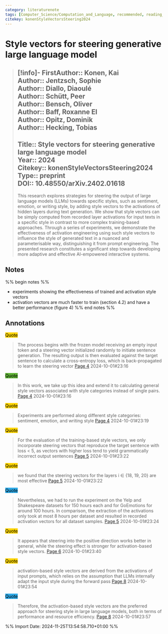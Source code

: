 ```yaml
---
category: literaturenote
tags: [Computer_Science/Computation_and_Language, recommended, reading_complete, generation_steering]
citekey: konenStyleVectorsSteering2024
---
```

# Style vectors for steering generative large language model

> [!info]-
> **FirstAuthor**:: Konen, Kai  
> **Author**:: Jentzsch, Sophie  
> **Author**:: Diallo, Diaoulé  
> **Author**:: Schütt, Peer  
> **Author**:: Bensch, Oliver  
> **Author**:: Baff, Roxanne El  
> **Author**:: Opitz, Dominik  
> **Author**:: Hecking, Tobias  
> ---    
> **Title**:: Style vectors for steering generative large language model  
> **Year**:: 2024   
> **Citekey**:: konenStyleVectorsSteering2024  
> **Type**:: preprint  
> **DOI**:: 10.48550/arXiv.2402.01618
> ---
> This research explores strategies for steering the output of large language models (LLMs) towards specific styles, such as sentiment, emotion, or writing style, by adding style vectors to the activations of hidden layers during text generation. We show that style vectors can be simply computed from recorded layer activations for input texts in a specific style in contrast to more complex training-based approaches. Through a series of experiments, we demonstrate the effectiveness of activation engineering using such style vectors to influence the style of generated text in a nuanced and parameterisable way, distinguishing it from prompt engineering. The presented research constitutes a significant step towards developing more adaptive and effective AI-empowered interactive systems.

## Notes
%% begin notes %%
- experiments showing the effectiveness of trained and activation style vectors
- activation vectors are much faster to train (section 4.2) and have a better performance (figure 4)
%% end notes %%

## Annotations
<mark style="background-color: #ffd400">Quote</mark>
> The process begins with the frozen model receiving an empty input token and a steering vector initialized randomly to initiate sentence generation. The resulting output is then evaluated against the target sentence to calculate a cross-entropy loss, which is back-propagated to learn the steering vector
> [Page 4](zotero://open-pdf/library/items/U5R9YU3J?page=4) 2024-10-01#23:16

<mark style="background-color: #5fb236">Quote</mark>
> In this work, we take up this idea and extend it to calculating general style vectors associated with style categories instead of single pairs.
> [Page 4](zotero://open-pdf/library/items/U5R9YU3J?page=4) 2024-10-01#23:16

<mark style="background-color: #ffd400">Quote</mark>
> Experiments are performed along different style categories: sentiment, emotion, and writing style
> [Page 4](zotero://open-pdf/library/items/U5R9YU3J?page=4) 2024-10-01#23:19

<mark style="background-color: #ffd400">Quote</mark>
> For the evaluation of the training-based style vectors, we only incorporate steering vectors that reproduce the target sentence with loss < 5, as vectors with higher loss tend to yield grammatically incorrect output sentences
> [Page 5](zotero://open-pdf/library/items/U5R9YU3J?page=5) 2024-10-01#23:22

<mark style="background-color: #ffd400">Quote</mark>
> we found that the steering vectors for the layers i ∈ {18, 19, 20} are most effective
> [Page 5](zotero://open-pdf/library/items/U5R9YU3J?page=5) 2024-10-01#23:22

<mark style="background-color: #2ea8e5">Quote</mark>
> Nevertheless, we had to run the experiment on the Yelp and Shakespeare datasets for 150 hours each and for GoEmotions for around 100 hours. In comparison, the extraction of the activations only took at most 8 hours per dataset and resulted in recorded activation vectors for all dataset samples.
> [Page 5](zotero://open-pdf/library/items/U5R9YU3J?page=5) 2024-10-01#23:24

<mark style="background-color: #ffd400">Quote</mark>
> It appears that steering into the positive direction works better in general, while the steering effect is stronger for activation-based style vectors.
> [Page 6](zotero://open-pdf/library/items/U5R9YU3J?page=6) 2024-10-01#23:40

<mark style="background-color: #ffd400">Quote</mark>
> activation-based style vectors are derived from the activations of input prompts, which relies on the assumption that LLMs internally adapt the  input style during the forward pass
> [Page 8](zotero://open-pdf/library/items/U5R9YU3J?page=8) 2024-10-01#23:54

<mark style="background-color: #2ea8e5">Quote</mark>
> Therefore, the activation-based style vectors are the preferred approach for steering style in large language models, both in terms of performance and resource efficiency.
> [Page 8](zotero://open-pdf/library/items/U5R9YU3J?page=8) 2024-10-01#23:57




%% Import Date: 2024-11-25T13:54:58.710+01:00 %%
